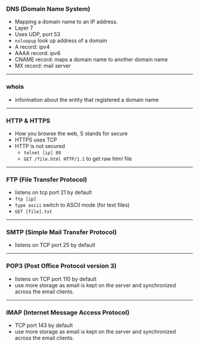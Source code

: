 ### DNS (Domain Name System)
- Mapping a domain name to an IP address.
- Layer 7
- Uses UDP, port 53
- `nsloopup` look up address of a domain
- A record: ipv4
- AAAA record: ipv6
- CNAME record: maps a domain name to another domain name
- MX record: mail server

___

### whois
- information about the entity that registered a domain name

___

### HTTP & HTTPS
- How you browse the web, S stands for secure
- HTTPS uses TCP
- HTTP is not secured
  - `telnet [ip] 80`
  - `GET /file.html HTTP/1.1` to get raw html file
 
___

### FTP (File Transfer Protocol)
- listens on tcp port 21 by default
- `ftp [ip]`
- `type ascii` switch to ASCII mode (for text files)
- `GET [file].txt`

___

### SMTP (Simple Mail Transfer Protocol)
- listens on TCP port 25 by default

___

### POP3 (Post Office Protocol version 3)
- listens on TCP port 110 by default
- use more storage as email is kept on the server and synchronized across the email clients.

___

### IMAP (Internet Message Access Protocol)
- TCP port 143 by default
- use more storage as email is kept on the server and synchronized across the email clients.
